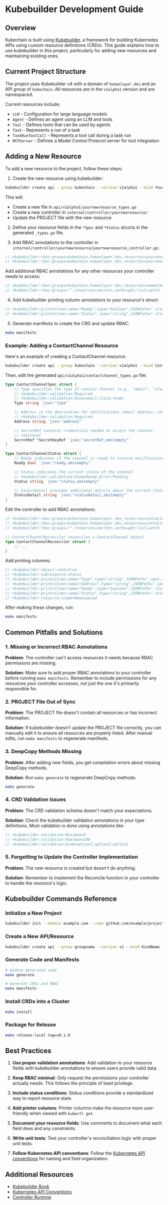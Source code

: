 # Kubebuilder Development Guide

## Overview

Kubechain is built using [Kubebuilder](https://book.kubebuilder.io/), a framework for building Kubernetes APIs using custom resource definitions (CRDs). This guide explains how to use kubebuilder in this project, particularly for adding new resources and maintaining existing ones.

## Current Project Structure

The project uses Kubebuilder v4 with a domain of `humanlayer.dev` and an API group of `kubechain`. All resources are in the `v1alpha1` version and are namespaced.

Current resources include:
- `LLM` - Configuration for large language models
- `Agent` - Defines an agent using an LLM and tools
- `Tool` - Defines tools that can be used by agents
- `Task` - Represents a run of a task
- `TaskRunToolCall` - Represents a tool call during a task run
- `MCPServer` - Defines a Model Control Protocol server for tool integration

## Adding a New Resource

To add a new resource to the project, follow these steps:

1. Create the new resource using kubebuilder:

```bash
kubebuilder create api --group kubechain --version v1alpha1 --kind YourNewResource --namespaced true --resource true --controller true
```

This will:
- Create a new file in `api/v1alpha1/yournewresource_types.go`
- Create a new controller in `internal/controller/yournewresource/`
- Update the PROJECT file with the new resource

2. Define your resource fields in the `*Spec` and `*Status` structs in the generated `_types.go` file.

3. Add RBAC annotations to the controller in `internal/controller/yournewresource/yournewresource_controller.go`:

```go
// +kubebuilder:rbac:groups=kubechain.humanlayer.dev,resources=yournewresources,verbs=get;list;watch;create;update;patch;delete
// +kubebuilder:rbac:groups=kubechain.humanlayer.dev,resources=yournewresources/status,verbs=get;update;patch
```

Add additional RBAC annotations for any other resources your controller needs to access:

```go
// +kubebuilder:rbac:groups=kubechain.humanlayer.dev,resources=someotherresource,verbs=get;list;watch
// +kubebuilder:rbac:groups="",resources=secrets,verbs=get;list;watch
```

4. Add kubebuilder printing column annotations to your resource's struct:

```go
// +kubebuilder:printcolumn:name="Ready",type="boolean",JSONPath=".status.ready"
// +kubebuilder:printcolumn:name="Status",type="string",JSONPath=".status.status"
```

5. Generate manifests to create the CRD and update RBAC:

```bash
make manifests
```

### Example: Adding a ContactChannel Resource

Here's an example of creating a ContactChannel resource:

```bash
kubebuilder create api --group kubechain --version v1alpha1 --kind ContactChannel --namespaced true --resource true --controller true
```

Then, edit the generated `api/v1alpha1/contactchannel_types.go` file:

```go
type ContactChannelSpec struct {
	// Type specifies the type of contact channel (e.g., "email", "slack", "teams")
	// +kubebuilder:validation:Required
	// +kubebuilder:validation:Enum=email;slack;teams
	Type string `json:"type"`

	// Address is the destination for notifications (email address, channel ID, etc.)
	// +kubebuilder:validation:Required
	Address string `json:"address"`

	// SecretRef contains credentials needed to access the channel
	// +optional
	SecretRef *SecretKeyRef `json:"secretRef,omitempty"`
}

type ContactChannelStatus struct {
	// Ready indicates if the channel is ready to receive notifications
	Ready bool `json:"ready,omitempty"`

	// Status indicates the current status of the channel
	// +kubebuilder:validation:Enum=Ready;Error;Pending
	Status string `json:"status,omitempty"`

	// StatusDetail provides additional details about the current status
	StatusDetail string `json:"statusDetail,omitempty"`
}
```

Edit the controller to add RBAC annotations:

```go
// +kubebuilder:rbac:groups=kubechain.humanlayer.dev,resources=contactchannels,verbs=get;list;watch;create;update;patch;delete
// +kubebuilder:rbac:groups=kubechain.humanlayer.dev,resources=contactchannels/status,verbs=get;update;patch
// +kubebuilder:rbac:groups="",resources=secrets,verbs=get;list;watch

// ContactChannelReconciler reconciles a ContactChannel object
type ContactChannelReconciler struct {
    // ...
}
```

Add printing columns:

```go
// +kubebuilder:object:root=true
// +kubebuilder:subresource:status
// +kubebuilder:printcolumn:name="Type",type="string",JSONPath=".spec.type"
// +kubebuilder:printcolumn:name="Address",type="string",JSONPath=".spec.address"
// +kubebuilder:printcolumn:name="Ready",type="boolean",JSONPath=".status.ready"
// +kubebuilder:printcolumn:name="Status",type="string",JSONPath=".status.status"
// +kubebuilder:resource:scope=Namespaced
```

After making these changes, run:

```bash
make manifests
```

## Common Pitfalls and Solutions

### 1. Missing or Incorrect RBAC Annotations

**Problem**: The controller can't access resources it needs because RBAC permissions are missing.

**Solution**: Make sure to add proper RBAC annotations to your controller before running `make manifests`. Remember to include permissions for any resources your controller accesses, not just the one it's primarily responsible for.

### 2. PROJECT File Out of Sync

**Problem**: The PROJECT file doesn't contain all resources or has incorrect information.

**Solution**: If kubebuilder doesn't update the PROJECT file correctly, you can manually edit it to ensure all resources are properly listed. After manual edits, run `make manifests` to regenerate manifests.

### 3. DeepCopy Methods Missing

**Problem**: After adding new fields, you get compilation errors about missing DeepCopy methods.

**Solution**: Run `make generate` to regenerate DeepCopy methods:

```bash
make generate
```

### 4. CRD Validation Issues

**Problem**: The CRD validation schema doesn't match your expectations.

**Solution**: Check the kubebuilder validation annotations in your type definitions. Most validation is done using annotations like:

```go
// +kubebuilder:validation:Minimum=0
// +kubebuilder:validation:Maximum=100
// +kubebuilder:validation:Enum=option1;option2;option3
```

### 5. Forgetting to Update the Controller Implementation

**Problem**: The new resource is created but doesn't do anything.

**Solution**: Remember to implement the Reconcile function in your controller to handle the resource's logic.

## Kubebuilder Commands Reference

### Initialize a New Project

```bash
kubebuilder init --domain example.com --repo github.com/example/project
```

### Create a New API/Resource

```bash
kubebuilder create api --group groupname --version v1 --kind KindName
```

### Generate Code and Manifests

```bash
# Update generated code
make generate

# Generate CRDs and RBAC
make manifests
```

### Install CRDs into a Cluster

```bash
make install
```

### Package for Release

```bash
make release-local tag=v0.1.0
```

## Best Practices

1. **Use proper validation annotations**: Add validation to your resource fields with kubebuilder annotations to ensure users provide valid data.

2. **Keep RBAC minimal**: Only request the permissions your controller actually needs. This follows the principle of least privilege.

3. **Include status conditions**: Status conditions provide a standardized way to report resource state.

4. **Add printer columns**: Printer columns make the resource more user-friendly when viewed with `kubectl get`.

5. **Document your resource fields**: Use comments to document what each field does and any constraints.

6. **Write unit tests**: Test your controller's reconciliation logic with proper unit tests.

7. **Follow Kubernetes API conventions**: Follow the [Kubernetes API conventions](https://github.com/kubernetes/community/blob/master/contributors/devel/sig-architecture/api-conventions.md) for naming and field organization.

## Additional Resources

- [Kubebuilder Book](https://book.kubebuilder.io/)
- [Kubernetes API Conventions](https://github.com/kubernetes/community/blob/master/contributors/devel/sig-architecture/api-conventions.md)
- [Controller Runtime](https://github.com/kubernetes-sigs/controller-runtime)